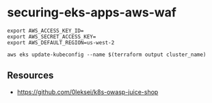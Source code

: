 # securing-eks-apps-aws-waf

```shell
export AWS_ACCESS_KEY_ID=
export AWS_SECRET_ACCESS_KEY=
export AWS_DEFAULT_REGION=us-west-2
```

```shell
aws eks update-kubeconfig --name $(terraform output cluster_name)
```

## Resources
- https://github.com/0leksei/k8s-owasp-juice-shop